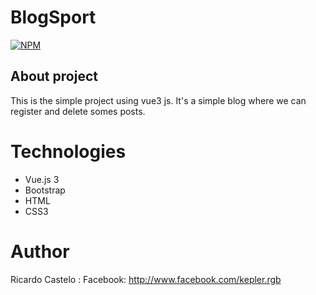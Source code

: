 # BlogSport

[![NPM](https://img.shields.io/npm/l/react)](https://github.com/ricardocastel0/blogsport/blob/main/LICENSE)

## About project

This is the simple project using vue3 js.
It's a simple blog where we can register and delete somes posts.

# Technologies
- Vue.js 3
- Bootstrap
- HTML
- CSS3

# Author
Ricardo Castelo : Facebook: http://www.facebook.com/kepler.rgb
